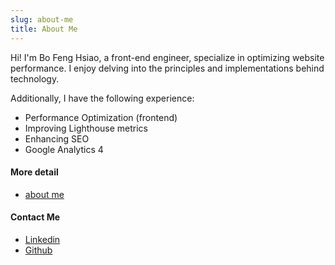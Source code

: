 ```yaml
---
slug: about-me
title: About Me
---
```


Hi! I'm Bo Feng Hsiao, a front-end engineer, specialize in optimizing website performance. I enjoy delving into the principles and implementations behind technology.

Additionally, I have the following experience:

- Performance Optimization (frontend)
- Improving Lighthouse metrics
- Enhancing SEO
- Google Analytics 4

#### More detail

- [about me](https://tabby-harmonica-908.notion.site/c5aad85b7fac4d37936adfb5c920121f)

#### Contact Me

- [Linkedin](https://www.linkedin.com/in/bo-feng-hsiao-1214a022b/)
- [Github](https://github.com/Hsiaok-225)

